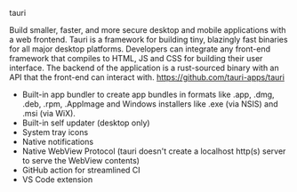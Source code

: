 tauri

Build smaller, faster, and more secure desktop and mobile applications with a web frontend.
Tauri is a framework for building tiny, blazingly fast binaries for all major desktop platforms. Developers can integrate any front-end framework that compiles to HTML, JS and CSS for building their user interface. The backend of the application is a rust-sourced binary with an API that the front-end can interact with.
https://github.com/tauri-apps/tauri
* Built-in app bundler to create app bundles in formats like .app, .dmg, .deb, .rpm, .AppImage and Windows installers like .exe (via NSIS) and .msi (via WiX).
* Built-in self updater (desktop only)
* System tray icons
* Native notifications
* Native WebView Protocol (tauri doesn't create a localhost http(s) server to serve the WebView contents)
* GitHub action for streamlined CI
* VS Code extension

